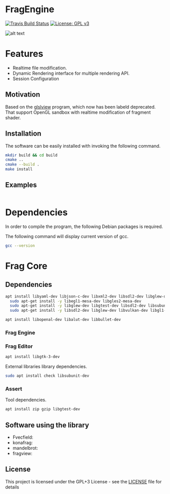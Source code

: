 # FragEngine
[![Travis Build Status](https://travis-ci.org/voldien/fragview.svg?branch=master)](https://travis-ci.org/voldien/fragengine)
[![License: GPL v3](https://img.shields.io/badge/License-GPLv3-blue.svg)](https://www.gnu.org/licenses/gpl-3.0)
<!-- Add  -->


![alt text](images/front.png)



# Features
* Realtime file modification.
* Dynamic Rendering interface for multiple rendering API.
* Session Configuration

## Motivation
Based on the [glslview](https://github.com/voldien/glslview) program, which now has been labeld deprecated. That support OpenGL sandbox with realtime
modification of fragment shader.

## Installation
The software can be easily installed with invoking the following command.
```bash
mkdir build && cd build
cmake ..
cmake --build .
make install
```

## Examples

```c

```


# Dependencies #
In order to compile the program, the following Debian packages is required. 

The following command will display current version of gcc.
```bash
gcc --version
```

# Frag Core #


## Dependencies ##
```bash
apt install libyaml-dev libjson-c-dev libxml2-dev libsdl2-dev libglew-dev libvulkan-dev libgl1-mesa-dev opencl-headers libzip-dev libfswatch-dev libfreeimage-dev libavcodec-dev libavfilter-dev libavformat-dev  libassimp-dev libfreetype6-dev 
  sudo apt-get install -y libegl1-mesa-dev libgles2-mesa-dev
  sudo apt-get install -y libglew-dev libgtest-dev libsdl2-dev libsubunit-dev
  sudo apt-get install -y libsdl2-dev libglew-dev libvulkan-dev libgl1-mesa-dev opencl-headers libzip-dev libfswatch-dev libfreeimage-dev libfswatch-dev libxml2-dev
```

```bash
apt install libopenal-dev libalut-dev libbullet-dev
```

### Frag Engine ###

### Frag Editor ###
```bash
apt install libgtk-3-dev
```
External libraries library dependencies.
```bash
sudo apt install check libsubunit-dev
```
### Assert ###
Tool dependencies.
```bash
apt install zip gzip libgtest-dev 
```

## Software using the library

* Fvecfield: []()
* konafrag: []()
* mandelbrot: []()
* fragview: []()


## License
This project is licensed under the GPL+3 License - see the [LICENSE](LICENSE) file for details
